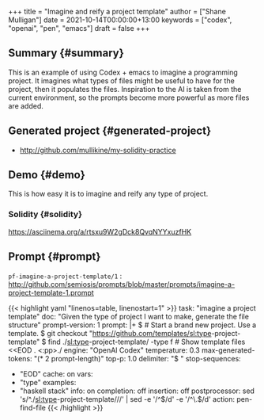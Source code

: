 +++
title = "Imagine and reify a project template"
author = ["Shane Mulligan"]
date = 2021-10-14T00:00:00+13:00
keywords = ["codex", "openai", "pen", "emacs"]
draft = false
+++

## Summary {#summary}

This is an example of using Codex + emacs to
imagine a programming project. It imagines
what types of files might be useful to have
for the project, then it populates the files.
Inspiration to the AI is taken from the
current environment, so the prompts become
more powerful as more files are added.


## Generated project {#generated-project}

-   <http://github.com/mullikine/my-solidity-practice>


## Demo {#demo}

This is how easy it is to imagine and reify any type of project.


### Solidity {#solidity}

<!-- Play on asciinema.com -->
<!-- <a title="asciinema recording" href="https://asciinema.org/a/rtsxu9W2gDck8QvqNYYxuzfHK" target="_blank"><img alt="asciinema recording" src="https://asciinema.org/a/rtsxu9W2gDck8QvqNYYxuzfHK.svg" /></a> -->
<!-- Play on the blog -->
<script src="https://asciinema.org/a/rtsxu9W2gDck8QvqNYYxuzfHK.js" id="asciicast-rtsxu9W2gDck8QvqNYYxuzfHK" async></script>

<https://asciinema.org/a/rtsxu9W2gDck8QvqNYYxuzfHK>


## Prompt {#prompt}

`pf-imagine-a-project-template/1`
: <http://github.com/semiosis/prompts/blob/master/prompts/imagine-a-project-template-1.prompt>

<!--listend-->

{{< highlight yaml "linenos=table, linenostart=1" >}}
task: "imagine a project template"
doc: "Given the type of project I want to make, generate the file structure"
prompt-version: 1
prompt: |+
    $ # Start a brand new <type> project. Use a template.
    $ git checkout "https://github.com/templates/<sl:type>-project-template"
    $ find ./<sl:type>-project-template/ -type f # Show template files <<EOD
    .
    <:pp>./
engine: "OpenAI Codex"
temperature: 0.3
max-generated-tokens: "(* 2 prompt-length)"
top-p: 1.0
delimiter: "$ "
stop-sequences:
- "EOD"
cache: on
vars:
- "type"
examples:
- "haskell stack"
info: on
completion: off
insertion: off
postprocessor: sed 's/^\.\/<sl:type>-project-template\///' | sed -e '/^$/d' -e '/^\.$/d'
action: pen-find-file
{{< /highlight >}}